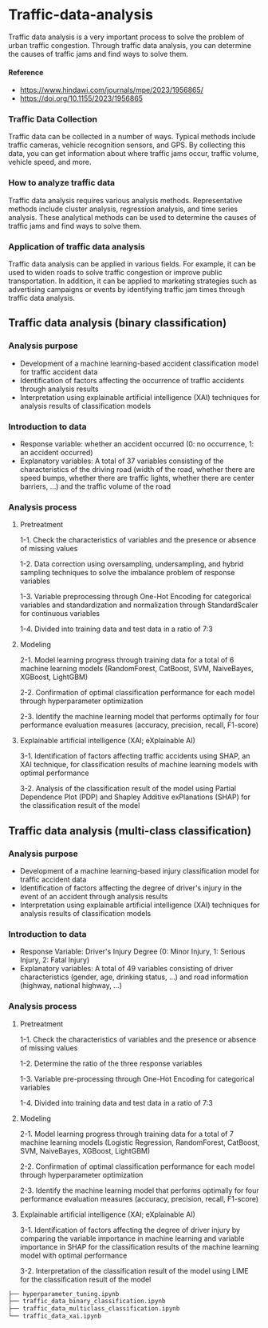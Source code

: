 # Traffic-data-analysis

Traffic data analysis is a very important process to solve the problem of urban traffic congestion. Through traffic data analysis, you can determine the causes of traffic jams and find ways to solve them.

#### Reference
- https://www.hindawi.com/journals/mpe/2023/1956865/
- https://doi.org/10.1155/2023/1956865

### Traffic Data Collection
Traffic data can be collected in a number of ways. Typical methods include traffic cameras, vehicle recognition sensors, and GPS. By collecting this data, you can get information about where traffic jams occur, traffic volume, vehicle speed, and more.

### How to analyze traffic data
Traffic data analysis requires various analysis methods. Representative methods include cluster analysis, regression analysis, and time series analysis. These analytical methods can be used to determine the causes of traffic jams and find ways to solve them.

### Application of traffic data analysis
Traffic data analysis can be applied in various fields. For example, it can be used to widen roads to solve traffic congestion or improve public transportation. In addition, it can be applied to marketing strategies such as advertising campaigns or events by identifying traffic jam times through traffic data analysis.

## Traffic data analysis (binary classification)

### Analysis purpose

- Development of a machine learning-based accident classification model for traffic accident data
- Identification of factors affecting the occurrence of traffic accidents through analysis results
- Interpretation using explainable artificial intelligence (XAI) techniques for analysis results of classification models

### Introduction to data

- Response variable: whether an accident occurred (0: no occurrence, 1: an accident occurred)
- Explanatory variables: A total of 37 variables consisting of the characteristics of the driving road (width of the road, whether there are speed bumps, whether there are traffic lights, whether there are center barriers, …) and the traffic volume of the road

### Analysis process

1. Pretreatment
    
     1-1. Check the characteristics of variables and the presence or absence of missing values
    
     1-2. Data correction using oversampling, undersampling, and hybrid sampling techniques to solve the imbalance problem of response variables
    
     1-3. Variable preprocessing through One-Hot Encoding for categorical variables and standardization and normalization through StandardScaler for continuous variables
    
     1-4. Divided into training data and test data in a ratio of 7:3
    
2. Modeling
    
     2-1. Model learning progress through training data for a total of 6 machine learning models (RandomForest, CatBoost, SVM, NaiveBayes, XGBoost, LightGBM)
    
     2-2. Confirmation of optimal classification performance for each model through hyperparameter optimization
    
     2-3. Identify the machine learning model that performs optimally for four performance evaluation measures (accuracy, precision, recall, F1-score)
    
3. Explainable artificial intelligence (XAI; eXplainable AI)
    
     3-1. Identification of factors affecting traffic accidents using SHAP, an XAI technique, for classification results of machine learning models with optimal performance
    
     3-2. Analysis of the classification result of the model using Partial Dependence Plot (PDP) and Shapley Additive exPlanations (SHAP) for the classification result of the model


## Traffic data analysis (multi-class classification)

### Analysis purpose

- Development of a machine learning-based injury classification model for traffic accident data
- Identification of factors affecting the degree of driver's injury in the event of an accident through analysis results
- Interpretation using explainable artificial intelligence (XAI) techniques for analysis results of classification models

### Introduction to data

- Response Variable: Driver's Injury Degree (0: Minor Injury, 1: Serious Injury, 2: Fatal Injury)
- Explanatory variables: A total of 49 variables consisting of driver characteristics (gender, age, drinking status, …) and road information (highway, national highway, …)

### Analysis process

1. Pretreatment
    
     1-1. Check the characteristics of variables and the presence or absence of missing values
    
     1-2. Determine the ratio of the three response variables
    
     1-3. Variable pre-processing through One-Hot Encoding for categorical variables
    
     1-4. Divided into training data and test data in a ratio of 7:3
    
2. Modeling
    
     2-1. Model learning progress through training data for a total of 7 machine learning models (Logistic Regression, RandomForest, CatBoost, SVM, NaiveBayes, XGBoost, LightGBM)
    
     2-2. Confirmation of optimal classification performance for each model through hyperparameter optimization
    
     2-3. Identify the machine learning model that performs optimally for four performance evaluation measures (accuracy, precision, recall, F1-score)
    
3. Explainable artificial intelligence (XAI; eXplainable AI)
    
     3-1. Identification of factors affecting the degree of driver injury by comparing the variable importance in machine learning and variable importance in SHAP for the classification results of the machine learning model with optimal performance
    
     3-2. Interpretation of the classification result of the model using LIME for the classification result of the model





```bash
├── hyperparameter_tuning.ipynb
├── traffic_data_binary_classification.ipynb
├── traffic_data_multiclass_classification.ipynb
└── traffic_data_xai.ipynb
```
